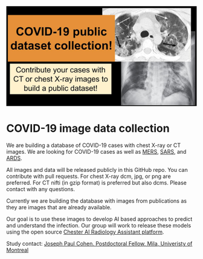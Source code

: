 <img src="docs/covid19-share-image.jpg"/>

# COVID-19 image data collection

We are building a database of COVID-19 cases with chest X-ray or CT images. We are looking for COVID-19 cases as well as [MERS](https://en.wikipedia.org/wiki/Middle_East_respiratory_syndrome), [SARS](https://en.wikipedia.org/wiki/Severe_acute_respiratory_syndrome), and [ARDS](https://en.wikipedia.org/wiki/Acute_respiratory_distress_syndrome). 

All images and data will be released publicly in this GitHub repo. You can contribute with pull requests. For chest X-ray dcm, jpg, or png are preferred. For CT nifti (in gzip format) is preferred but also dcms. Please contact with any questions.

Currently we are building the database with images from publications as they are images that are already available.

Our goal is to use these images to develop AI based approaches to predict and understand the infection. Our group will work to release these models using the open source [Chester AI Radiology Assistant platform](https://mlmed.org/tools/xray/).

Study contact: [Joseph Paul Cohen. Postdoctoral Fellow, Mila, Univeristy of Montreal](https://josephpcohen.com/) 
